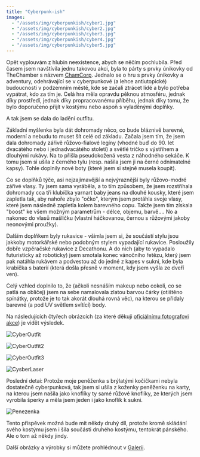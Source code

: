 ```yaml
---
title: "Cyberpunk-ish"
images:
  - "/assets/img/cyberpunkish/cyber1.jpg"
  - "/assets/img/cyberpunkish/cyber2.jpg"
  - "/assets/img/cyberpunkish/cyber3.jpg"
  - "/assets/img/cyberpunkish/cyber4.jpg"  
  - "/assets/img/cyberpunkish/cyber5.jpg"  
---
```

<!--begin_excerpt-->
Opět vyplouvám z hlubin neexistence, abych se něčím pochlubila. Před časem jsem navštívila jednu takovou akci, byla to párty s prvky únikovky od TheChamber s názvem [ChamCorp](https://thechamber.cz/chamcorp/). Jednalo se o hru s prvky únikovky a adventury, odehrávající se v cyberpunkové (a lehce antiutopické) budoucnosti v podzemním městě, kde se začali ztrácet lidé a bylo potřeba vypátrat, kdo za tím je. 
Celá hra měla opravdu pěknou atmosféru, jednak díky prostředí, jednak díky propracovanému příběhu, jednak díky tomu, že bylo doporučeno přijít v kostýmu nebo aspoň s vyladěnými doplňky. 

A tak jsem se dala do ladění outfitu. 
<!--end_excerpt-->

Základní myšlenka byla dát dohromady něco, co bude bláznivě barevné, moderní a nebudu to muset šít celé od základu. 
Začala jsem tím, že jsem dala dohromady zářivě růžovo-fialové legíny (vhodné buď do 90. let dvacátého nebo i jednadvacátého století) a světlé tričko s výstřihem a dlouhými rukávy. Na to přišla pseudokožená vesta z náhodného sekáče. K tomu jsem si ušila z černého tylu (resp. našila jsem ji na černé odnímatelné kapsy). Tohle doplnily nové boty (které jsem si stejně musela koupit). 

Co se doplňků týče, asi nejzajímavější a nejvýraznější byly růžovo-modré zářivé vlasy. Ty jsem sama vyráběla, a to tím způsobem, že jsem rozstříhala dohromady cca tři klubíčka yarnart baby jeans na dlouhé kousky, které jsem zapletla tak, aby nahoře zbylo "očko", kterým jsem protáhla svoje vlasy, které jsem následně zapletla kolem barevného copu. Takže jsem tím získala "boost" ke všem možným parametrům - délce, objemu, barvě.... No a nakonec do vlasů mašličku (vlastní háčkovanou, černou s růžovými jakoby neonovými proužky). 

Dalším doplňkem byly rukavice - všimla jsem si, že součástí stylu jsou jakkoby motorkářské nebo podobným stylem vypadající rukavice. Posloužily dobře vzpěračské rukavice z Decathonu. A do nich (aby to vypadalo futuristicky až roboticky) jsem smotala konec vánočního řetězu, který jsem pak natáhla rukávem a podvestou až do jedné z kapes v sukni, kde byla krabička s baterií (která došla přesně v moment, kdy jsem vyšla ze dveří ven). 

Celý vzhled doplnilo to, že (ačkoli nesnáším makeup nebo cokoli, co se patlá na obličej) jsem na sebe namalovala zlatou barvou čárky (otištěno spínátky, protože je to tak akorát dlouhá rovná věc), na kterou se přidaly barevné (a pod UV světlem svítící) body. 

Na následujících čtyřech obrázcích (za které děkuji [oficiálnímu fotografovi akce](https://www.facebook.com/mrknitam)) je vidět výsledek. 

![CyberOutfit](/assets/img/cyberpunkish/cyber1.jpg)

![CyberOutfit2](/assets/img/cyberpunkish/cyber2.jpg)

![CyberOutfit3](/assets/img/cyberpunkish/cyber3.jpg)

![CysberLaser](/assets/img/cyberpunkish/cyber4.jpg)

Poslední detai: Protože moje peněženka s brýlatými kočičkami nebyla dostatečně cyberpunková, tak jsem si ušila z koženky peněženku na karty, na kterou jsem našila jako knoflíky ty samé růžové knoflíky, ze kterých jsem vyrobila šperky a měla jsem jeden i jako knoflík k sukni. 

![Penezenka](/assets/img/cyberpunkish/cyber5.jpg)

Tento příspěvek možná bude mít někdy druhý díl, protože kromě skládání svého kostýmu jsem i šila součásti druhého kostýmu, tentokrát pánského. Ale o tom až někdy jindy. 

Další obrázky a výrobky si můžete prohlédnout v [Galerii](/galerie/).
